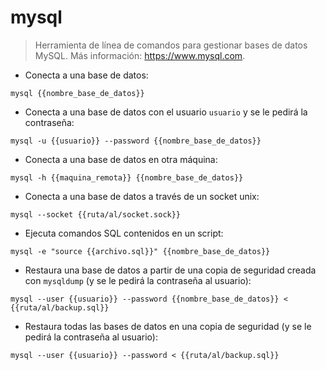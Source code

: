 # mysql

> Herramienta de línea de comandos para gestionar bases de datos MySQL.
> Más información: <https://www.mysql.com>.

- Conecta a una base de datos:

`mysql {{nombre_base_de_datos}}`

- Conecta a una base de datos con el usuario `usuario` y se le pedirá la contraseña:

`mysql -u {{usuario}} --password {{nombre_base_de_datos}}`

- Conecta a una base de datos en otra máquina:

`mysql -h {{maquina_remota}} {{nombre_base_de_datos}}`

- Conecta a una base de datos a través de un socket unix:

`mysql --socket {{ruta/al/socket.sock}}`

- Ejecuta comandos SQL contenidos en un script:

`mysql -e "source {{archivo.sql}}" {{nombre_base_de_datos}}`

- Restaura una base de datos a partir de una copia de seguridad creada con `mysqldump` (y se le pedirá la contraseña al usuario):

`mysql --user {{usuario}} --password {{nombre_base_de_datos}} < {{ruta/al/backup.sql}}`

- Restaura todas las bases de datos en una copia de seguridad (y se le pedirá la contraseña al usuario):

`mysql --user {{usuario}} --password < {{ruta/al/backup.sql}}`
